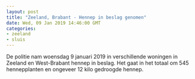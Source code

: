 ```yaml
---
layout: post
title: "Zeeland, Brabant - Hennep in beslag genomen"
date: Wed, 09 Jan 2019 14:46:00 GMT
categories: 
- zeeland 
- sluis 
---
```


De politie nam woensdag 9 januari 2019 in verschillende woningen in Zeeland en West-Brabant hennep in beslag. Het gaat in het totaal om 545 hennepplanten en ongeveer 12 kilo gedroogde hennep.
